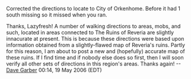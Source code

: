 Corrected the directions to locate to City of Orkenhome. Before it had 1
south missing so it missed when you ran.

Thanks, Lazyfresh! A number of walking directions to areas, mobs, and
such, located in areas connected to The Ruins of Reveria are slightly
innacurate at present. This is because these directions were based upon
information obtained from a slightly-flawed map of Reveria's ruins.
Partly for this reason, I am about to post a new and (hopefully)
accurate map of these ruins. If I find time and if nobody else does so
first, then I will soon verify all other sets of directions in this
region's areas. Thanks again! --[Dave
Garber](User:DaveGarber1975.md "wikilink") 00:14, 19 May 2006 (EDT)
